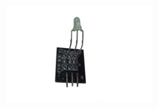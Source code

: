![](https://raw.githubusercontent.com/WengYongHao/37-in-1-sensors-kit-for-Arduino/master/two-color%20LED%20(common-cathode)%20module/IMG/1.png)